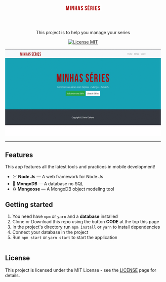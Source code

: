 <h1 align="center">
<br>
  <img src="public/images/logo.png" width="120">
<br>
<br>
</h1>

<p align="center">
This project is to help you manage your series</p>        

<p align="center">
  <a href="https://opensource.org/licenses/MIT">
    <img src="https://img.shields.io/badge/License-MIT-blue.svg" alt="License MIT">
  </a>
</p>

[//]: # (Add your gifs/images here:)
<div align="center">

  <img src="public/minhasSeries.gif" alt="demo">
</div>
<hr />

## Features
[//]: # (Add the features of your project here:)
This app features all the latest tools and practices in mobile development!

- 💹 **Node Js** — A web framework for Node Js
- 📄 **MongoDB** — A database no SQL
- ♻️ **Mongoose** — A MongoDB object modeling tool

## Getting started

1. You need have <code>npm</code> or <code>yarn</code> and a <b>database</b> installed<br>
2. Clone or Download this repo using the button <b>CODE</b> at the top this page <br>
3. In the project's directory run <code>npm install</code> or <code>yarn</code> to install dependencies <br>
4. Connect your database in the project
5. Run <code>npm start</code> or <code>yarn start</code> to start the application <br><br>

## License

This project is licensed under the MIT License - see the [LICENSE](https://opensource.org/licenses/MIT) page for details.
